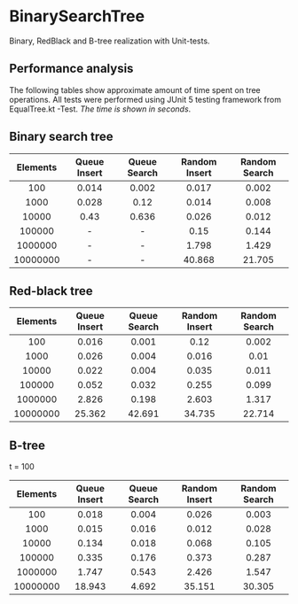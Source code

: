 # BinarySearchTree
Binary, RedBlack and B-tree realization with Unit-tests.
## Performance analysis
The following tables show approximate amount of time spent on tree operations. All tests were performed using JUnit 5 testing framework from EqualTree.kt -Test. *The time is shown in seconds*.

## Binary search tree

| Elements | Queue Insert | Queue Search | Random Insert | Random Search |
|:--------:|:---------------:|:-----------------:|:----------------:|:-------------:|
| 100      |       0.014        |         0.002         |        0.017        |       0.002       |
| 1000     |       0.028        |         0.12         |         0.014       |       0.008       |
| 10000    |       0.43       |         0.636         |        0.026        |       0.012       |
| 100000   |     -      |         -         |        0.15       |       0.144      |
| 1000000  |        -        |         -         |       1.798       |       1.429      |
| 10000000 |        -        |         -         |       40.868      |      21.705      |


## Red-black tree

| Elements | Queue Insert | Queue Search | Random Insert | Random Search |
|:--------:|:--------------------:|:-----------------:|:----------------:|:-------------:|
| 100      |          0.016         |         0.001         |         0.12        |       0.002       |
| 1000     |          0.026          |         0.004         |        0.016        |       0.01       |
| 10000    |          0.022          |         0.004         |        0.035        |      0.011       |
| 100000   |          0.052          |         0.032         |        0.255       |       0.099      |
| 1000000  |          2.826         |        0.198         |       2.603       |       1.317      |
| 10000000 |         25.362        |        42.691        |       34.735      |      22.714      |


## B-tree

t = 100

| Elements | Queue Insert | Queue Search | Random Insert | Random Search |
|:--------:|:--------------------:|:-----------------:|:----------------:|:-------------:|
| 100      |          0.018          |         0.004         |        0.026        |        0.003      |
| 1000     |          0.015          |         0.016         |        0.012        |       0.028       |
| 10000    |          0.134         |         0.018         |        0.068       |       0.105       |
| 100000   |          0.335         |         0.176        |        0.373       |       0.287      |
| 1000000  |          1.747        |         0.543        |       2.426       |       1.547      |
| 10000000 |          18.943        |        4.692        |       35.151      |       30.305     |
